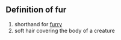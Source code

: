 ## Definition of fur

1. shorthand for [furry](./furry)
3. soft hair covering the body of a creature
